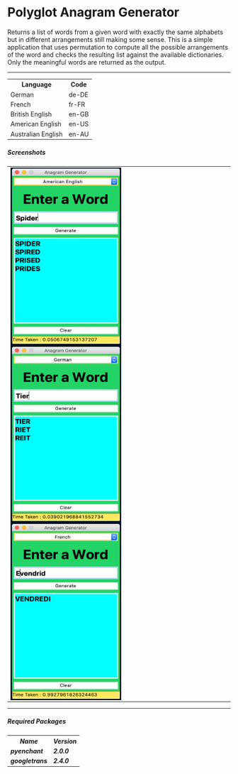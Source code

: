 # Polyglot Anagram Generator
<p>
Returns a list of words from a given word with exactly the same alphabets but in different arrangements still making some sense. This is a simple application that uses permutation to compute all the possible arrangements of the word and checks the resulting list against the available dictionaries. Only the meaningful words are returned as the output.
</p>

---
<table>
  <th>Language</th>
  <th>Code</th>
  <tr>
    <td>German</td>
    <td>de-DE</td>
  </tr>
  <tr>
    <td>French</td>
    <td>fr-FR</td>
  </tr>
  <tr>
    <td>British English</td>
    <td>en-GB</td>
  </tr>
  <tr>
    <td>American English</td>
    <td>en-US</td>
  </tr>
  <tr>
    <td>Australian English</td>
    <td>en-AU</td>
  </tr>
  </table>

<h5>Screenshots</h5>
<table>
<tr>
<td>
<img src='Images/anagram01.png' width=250 height=400 style='float:left'>
<img src='Images/anagram02.png' width=250 height=400 style='float:left'>
<img src='Images/anagram03.png' width=250 height=400 style='float:left'>
</td>
</tr>
</table>

---

<h5>Required Packages<h5>
<table>
  <th>Name</th>
  <th>Version</th>
  <tr>
    <td>pyenchant</td>
    <td>2.0.0</td>
  </tr>
  <tr>
    <td>googletrans</td>
    <td>  2.4.0
</td>
  </tr>
  </table>

